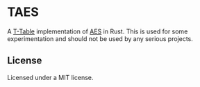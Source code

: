 # TAES

A [T-Table][ttable-aes] implementation of [AES][aes] in Rust. This is used for
some experimentation and should not be used by any serious projects.

## License

Licensed under a MIT license.

[ttable-aes]: https://blog.tclaverie.eu/posts/understanding-golangs-aes-implementation-t-tables/
[aes]: https://en.wikipedia.org/wiki/Advanced_Encryption_Standard